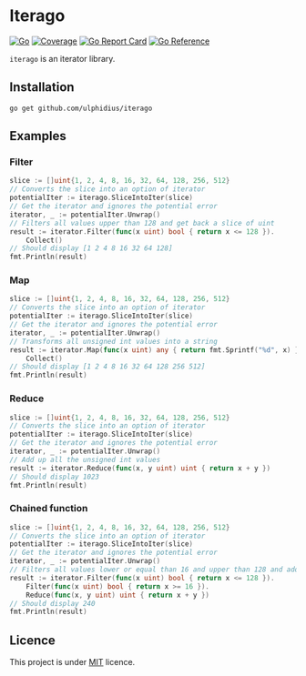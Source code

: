 # Iterago

[![Go](https://github.com/ulphidius/iterago/actions/workflows/go.yml/badge.svg)](https://github.com/ulphidius/iterago/actions/workflows/go.yml)
[![Coverage](https://coveralls.io/repos/github/ulphidius/iterago/badge.svg?branch=master)](https://coveralls.io/github/ulphidius/iterago?branch=master)
[![Go Report Card](https://goreportcard.com/badge/github.com/ulphidius/iterago)](https://goreportcard.com/report/github.com/ulphidius/iterago)
[![Go Reference](https://pkg.go.dev/badge/github.com/ulphidius/iterago.svg)](https://pkg.go.dev/github.com/ulphidius/iterago)

`iterago` is an iterator library.

## Installation

```
go get github.com/ulphidius/iterago
```

## Examples

### Filter

```go
slice := []uint{1, 2, 4, 8, 16, 32, 64, 128, 256, 512}
// Converts the slice into an option of iterator
potentialIter := iterago.SliceIntoIter(slice)
// Get the iterator and ignores the potential error
iterator, _ := potentialIter.Unwrap()
// Filters all values upper than 128 and get back a slice of uint
result := iterator.Filter(func(x uint) bool { return x <= 128 }).
    Collect()
// Should display [1 2 4 8 16 32 64 128]
fmt.Println(result)
```

### Map

```go
slice := []uint{1, 2, 4, 8, 16, 32, 64, 128, 256, 512}
// Converts the slice into an option of iterator
potentialIter := iterago.SliceIntoIter(slice)
// Get the iterator and ignores the potential error
iterator, _ := potentialIter.Unwrap()
// Transforms all unsigned int values into a string 
result := iterator.Map(func(x uint) any { return fmt.Sprintf("%d", x) }).
    Collect()
// Should display [1 2 4 8 16 32 64 128 256 512]
fmt.Println(result)
```

### Reduce

```go
slice := []uint{1, 2, 4, 8, 16, 32, 64, 128, 256, 512}
// Converts the slice into an option of iterator
potentialIter := iterago.SliceIntoIter(slice)
// Get the iterator and ignores the potential error
iterator, _ := potentialIter.Unwrap()
// Add up all the unsigned int values 
result := iterator.Reduce(func(x, y uint) uint { return x + y })
// Should display 1023
fmt.Println(result)
```

### Chained function

```go
slice := []uint{1, 2, 4, 8, 16, 32, 64, 128, 256, 512}
// Converts the slice into an option of iterator
potentialIter := iterago.SliceIntoIter(slice)
// Get the iterator and ignores the potential error
iterator, _ := potentialIter.Unwrap()
// Filters all values lower or equal than 16 and upper than 128 and add up all the values
result := iterator.Filter(func(x uint) bool { return x <= 128 }).
    Filter(func(x uint) bool { return x >= 16 }).
    Reduce(func(x, y uint) uint { return x + y })
// Should display 240
fmt.Println(result)
```

## Licence

This project is under [MIT](https://opensource.org/licenses/mit-license.php) licence.
